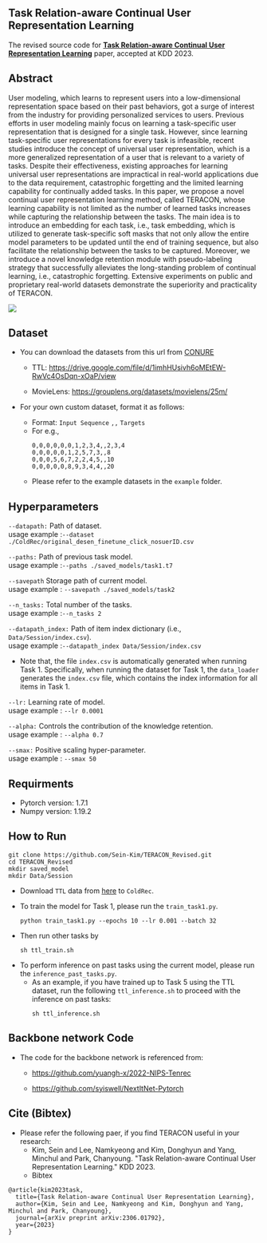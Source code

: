 ## Task Relation-aware Continual User Representation Learning

The revised source code for [**Task Relation-aware Continual User Representation Learning**](https://arxiv.org/abs/2306.01792) paper, accepted at KDD 2023.


## Abstract
User modeling, which learns to represent users into a low-dimensional representation space based on their past behaviors, got a surge of interest from the industry for providing personalized services to users. Previous efforts in user modeling mainly focus on learning a task-specific user representation that is designed for a single task. However, since learning task-specific user representations for every task is infeasible, recent studies introduce the concept of universal user representation, which is a more generalized representation of a user that is relevant to a variety of tasks. Despite their effectiveness, existing approaches for learning universal user representations are impractical in real-world applications due to the data requirement, catastrophic forgetting and the limited learning capability for continually added tasks. In this paper, we propose a novel continual user representation learning method, called TERACON, whose learning capability is not limited as the number of learned tasks increases while capturing the relationship between the tasks. The main idea is to introduce an embedding for each task, i.e., task embedding, which is utilized to generate task-specific soft masks that not only allow the entire model parameters to be updated until the end of training sequence, but also facilitate the relationship between the tasks to be captured. Moreover, we introduce a novel knowledge retention module with pseudo-labeling strategy that successfully alleviates the long-standing problem of continual learning, i.e., catastrophic forgetting. Extensive experiments on public and proprietary real-world datasets demonstrate the superiority and practicality of TERACON. 

![](https://github.com/Sein-Kim/TERACON_Revised/assets/76777494/a30959a2-95a2-414f-a4c2-49c216d728ee)

## Dataset

- You can download the datasets from this url from [CONURE](https://arxiv.org/abs/2009.13724)<br>

  - TTL: https://drive.google.com/file/d/1imhHUsivh6oMEtEW-RwVc4OsDqn-xOaP/view<br>

  - MovieLens: https://grouplens.org/datasets/movielens/25m/

- For your own custom dataset, format it as follows: <br>
  - Format: `Input Sequence` `,,` `Targets` <br>
  - For e.g.,<br>
    ~~~
    0,0,0,0,0,0,1,2,3,4,,2,3,4
    0,0,0,0,0,1,2,5,7,3,,8
    0,0,0,5,6,7,2,2,4,5,,10
    0,0,0,0,0,8,9,3,4,4,,20
    ~~~
  - Please refer to the example datasets in the `example` folder.

## Hyperparameters

`--datapath:` Path of dataset.<br>
usage example :`--dataset ./ColdRec/original_desen_finetune_click_nosuerID.csv`

`--paths:` Path of previous task model.<br>
usage example :`--paths ./saved_models/task1.t7`

`--savepath` Storage path of current model.<br>
usage example : `--savepath ./saved_models/task2`

`--n_tasks:`  Total number of the tasks.<br>
usage example :`--n_tasks 2`

`--datapath_index:` Path of item index dictionary (i.e., `Data/Session/index.csv`).<br>
usage example :`--datapath_index Data/Session/index.csv`
- Note that, the file `index.csv` is automatically generated when running Task 1.
Specifically, when running the dataset for Task 1, the `data_loader` generates the `index.csv` file, which contains the index information for all items in Task 1.<br>

`--lr:` Learning rate of model.<br>
usage example : `--lr 0.0001`

`--alpha:` Controls the contribution of the knowledge retention.<br>
usage example : `--alpha 0.7`

`--smax:` Positive scaling hyper-parameter.<br>
usage example : `--smax 50`

## Requirments
- Pytorch version: 1.7.1
- Numpy version: 1.19.2

## How to Run

~~~
git clone https://github.com/Sein-Kim/TERACON_Revised.git
cd TERACON_Revised
mkdir saved_model
mkdir Data/Session
~~~

- Download `TTL` data from [here](https://drive.google.com/file/d/1imhHUsivh6oMEtEW-RwVc4OsDqn-xOaP/view) to `ColdRec`.
- To train the model for Task 1, please run the `train_task1.py`.
  ~~~
  python train_task1.py --epochs 10 --lr 0.001 --batch 32
  ~~~

- Then run other tasks by
  ~~~
  sh ttl_train.sh
  ~~~

<!-- 

<br>
E.g., if train the tasks of TTL in the paper, learn sequentially<br>

~~~
python train_teracon.py --lr 0.0001 --smax 50 --batch 1024 --datapath "./ColdRec/original_desen_finetune_click_nosuerID.csv' --datapath_index "./Data/Session/index.csv" --paths "./saved_models/task1.t7" --savepath "./saved_models/task2" --n_tasks 2
~~~

<br>

~~~
python train_teracon.py --lr 0.0001 --smax 50 --batch 1024 --datapath "./ColdRec/original_desen_finetune_like_nosuerID.csv' --datapath_index "./Data/Session/index.csv" --paths "./saved_models/task2.t7" --savepath "./saved_models/task3" --n_tasks 3
~~~

<br>

~~~
python train_teracon.py --lr 0.0001 --smax 50 --batch 1024 --datapath "./ColdRec/original_desen_age.csv' --datapath_index "./Data/Session/index.csv" --paths "./saved_models/task3.t7" --savepath "./saved_models/task4" --n_tasks 4
~~~

<br>

~~~
python train_teracon.py --lr 0.0001 --smax 50 --batch 1024 --datapath "./ColdRec/original_desen_gender.csv' --datapath_index "./Data/Session/index.csv" --paths "./saved_models/task4.t7" --savepath "./saved_models/task5" --n_tasks 5
~~~

<br>

~~~
python train_teracon.py --lr 0.0001 --smax 50 --batch 1024 --datapath "./ColdRec/original_desen_lifestatus.csv' --datapath_index "./Data/Session/index.csv" --paths "./saved_models/task5.t7" --savepath "./saved_models/task6" --n_tasks 6
~~~
-->
- To perform inference on past tasks using the current model, please run the `inference_past_tasks.py`.
  - As an example, if you have trained up to Task 5 using the TTL dataset, run the following `ttl_inference.sh` to proceed with the inference on past tasks:
    ~~~
    sh ttl_inference.sh
    ~~~ 


## Backbone network Code
- The code for the backbone network is referenced from:

  - https://github.com/yuangh-x/2022-NIPS-Tenrec

  - https://github.com/syiswell/NextItNet-Pytorch

## Cite (Bibtex)
- Please refer the following paer, if you find TERACON useful in your research:
  - Kim, Sein and Lee, Namkyeong and Kim, Donghyun and Yang, Minchul and Park, Chanyoung. "Task Relation-aware Continual User Representation Learning." KDD 2023.
  - Bibtex
```
@article{kim2023task,
  title={Task Relation-aware Continual User Representation Learning},
  author={Kim, Sein and Lee, Namkyeong and Kim, Donghyun and Yang, Minchul and Park, Chanyoung},
  journal={arXiv preprint arXiv:2306.01792},
  year={2023}
}
```
